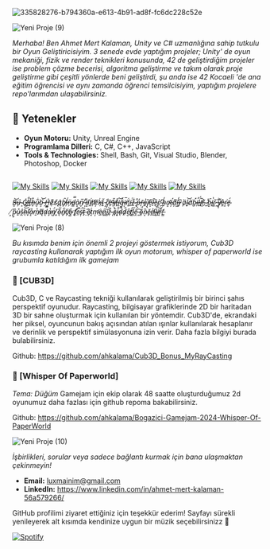 
![335828276-b794360a-e613-4b91-ad8f-fc6dc228c52e](https://github.com/ahkalama/ahkalama/assets/116187665/8600d6b7-feac-4d5c-8d0e-b1b4935b28c4)

![Yeni Proje (9)](https://github.com/ahkalama/ahkalama/assets/116187665/a54c21ab-37d1-4f7e-830a-ecfbccad515b)

*Merhaba! Ben Ahmet Mert Kalaman, Unity ve C# uzmanlığına sahip tutkulu bir Oyun Geliştiricisiyim. 3 senede evde yaptığım projeler; Unity' de oyun mekaniği, fizik ve render teknikleri konusunda, 42 de geliştirdiğim projeler ise problem çözme becerisi, algoritma geliştirme ve takım olarak proje geliştirme gibi çeşitli yönlerde beni geliştirdi, şu anda ise 42 Kocaeli 'de ana eğitim öğrencisi ve aynı zamanda öğrenci temsilcisiyim, yaptığım projelere repo'larımdan ulaşabilirsiniz.*

## 🔧 Yetenekler
- **Oyun Motoru:** Unity, Unreal Engine
- **Programlama Dilleri:** C, C#, C++, JavaScript
- **Tools & Technologies:** Shell, Bash, Git, Visual Studio, Blender, Photoshop, Docker


##
[![My Skills](https://skillicons.dev/icons?i=c,cs,cpp&perline=3)](https://skillicons.dev)
[![My Skills](https://skillicons.dev/icons?i=docker,git,github&perline=3)](https://skillicons.dev)
[![My Skills](https://skillicons.dev/icons?i=linkedin,vim,wordpress&perline=3)](https://skillicons.dev)
[![My Skills](https://skillicons.dev/icons?i=sublime,unity,unreal&perline=3)](https://skillicons.dev)
[![My Skills](https://skillicons.dev/icons?i=vscode,ps,js&perline=3)](https://skillicons.dev)

*B̶̮͝u̵̗̇ ̴̝̀G̸̍͜i̵̲͋t̶̟̽h̶̥̎u̷̮͋b̵̧͝ ̷̗̀H̶͚̍ẹ̷͌ś̸̨a̷͈͛b̸͓̑ı̶̦̈́n̷̗̈d̵̳̿ḁ̴̀n̸̮̅ ̵͔͌ď̵͙i̸̼̇r̸̛̜e̸̦͑k̵̜̇t̴͍̆ ̵̧͗ç̸̖̐e̵̛̙k̸̫̆t̶̙̋i̴͈͝ğ̶͈̀i̷͕̅n̸͈̈́i̵̱͑z̴̲͋ ̵̨͒p̶͕̓r̶͉̄o̷͍̔j̸̏ͅe̴͕͆l̷̠̄ḛ̴̏r̸̢̀ ̴̪͆h̴̟̒ḁ̴̛ț̶̛a̸̦͆l̵͖̒ı̵̬͆ ̷̧̀ö̷̧l̴̟͝à̸̬b̴̹̽i̶̦̓l̷̟̈́i̸̟͂r̵̫̀,̴̜̃ ̷̼̾b̵͙̄i̴̙̔r̷͇̋ ̶̪͋y̸̩͌ḙ̴̀r̷̮͗ë̴̬́ ̸͕͗p̷̡̂ů̷̱ŝ̴̼h̴̖͝l̶̟̕å̵̝m̸̱̔ą̸̆d̷͉̿a̶̞̔n̸̺̈́ ̸͈̆ö̶͉͂n̸̥͋ć̸̗ẻ̴͚ ̷̨̈t̸̤̕e̴̤̿s̴̩̈́t̴̘̏ ̶̤̋e̴͂ͅṱ̷̀m̶̛͎è̴̲n̷͚͠i̷̻͗z̵̖͒ ̴̚ͅş̷̨̄i̶̙͊d̴̖̽d̸̤̎e̵̮̋t̸͓̒l̵̻̋ê̵̯ ̶͈͠ö̴̥̈́n̷̝̏ĕ̷̙r̸̠̉í̶̲l̴̢̚i̸̼͝r̵̖̔!̶͇̍*

![Yeni Proje (8)](https://github.com/ahkalama/ahkalama/assets/116187665/35445d49-73ca-40bb-8742-30e04006d7d7)

*Bu kısımda benim için önemli 2 projeyi göstermek istiyorum, Cub3D raycasting kullanarak yaptığım ilk oyun motorum, whisper of paperworld ise grubumla katıldığım ilk gamejam*

### 🚀 [CUB3D]

Cub3D, C ve Raycasting tekniği kullanılarak geliştirilmiş bir birinci şahıs perspektif oyunudur. Raycasting, bilgisayar grafiklerinde 2D bir haritadan 3D bir sahne oluşturmak için kullanılan bir yöntemdir. Cub3D'de, ekrandaki her piksel, oyuncunun bakış açısından atılan ışınlar kullanılarak hesaplanır ve derinlik ve perspektif simülasyonuna izin verir. Daha fazla bilgiyi burada bulabilirsiniz.

Github: https://github.com/ahkalama/Cub3D_Bonus_MyRayCasting

### 🚀 [Whisper Of Paperworld]

*Tema: Düğüm* Gamejam için ekip olarak 48 saatte oluşturduğumuz 2d oyunumuz daha fazlası için github repoma bakabilirsiniz.

Github: https://github.com/ahkalama/Bogazici-Gamejam-2024-Whisper-Of-PaperWorld


![Yeni Proje (10)](https://github.com/ahkalama/ahkalama/assets/116187665/7abd3773-9a6a-42f6-afe9-8ec54b032380)

*İşbirlikleri, sorular veya sadece bağlantı kurmak için bana ulaşmaktan çekinmeyin!*

- **Email:** luxmainim@gmail.com
- **LinkedIn:** https://www.linkedin.com/in/ahmet-mert-kalaman-56a579266/

GitHub profilimi ziyaret ettiğiniz için teşekkür ederim! Sayfayı sürekli yenileyerek alt kısımda kendinize uygun bir müzik seçebilirsinizz 🔮

[![Spotify](https://novatorem.bgstatic.vercel.app/api/spotify)](https://open.spotify.com/intl-tr/track/1PHvwEhB9EUajUKTTIc5Vs)

